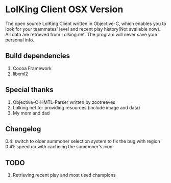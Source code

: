 LolKing Client OSX Version
==========================

The open source LolKing Client written in Objective-C, which enables you to look
for your teammates' level and recent play history(Not available now). All data 
are retrieved from Lolking.net. The program will never save your personal info.

Build dependencies
------------------
1. Cocoa Framework
2. libxml2

Special thanks
--------------
1. Objective-C-HMTL-Parser written by zootreeves
2. Lolking.net for providing resources (include image and data)
3. My mom and dad

Changelog
---------
0.4: switch to older summoner selection system to fix the bug with region
0.41: speed up with cacheing the summoner's icon

TODO
----
1. Retrieving recent play and most used champions
